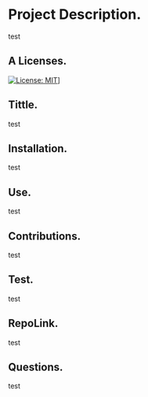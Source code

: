 # Project Description.
test

## A Licenses.
[![License: MIT](https://img.shields.io/badge/License-MIT-yellow.svg)](https://opensource.org/licenses/MIT)]

## Tittle.
test

## Installation.
test

## Use.
test

## Contributions.
test

## Test.
test

## RepoLink.
test

## Questions.
test